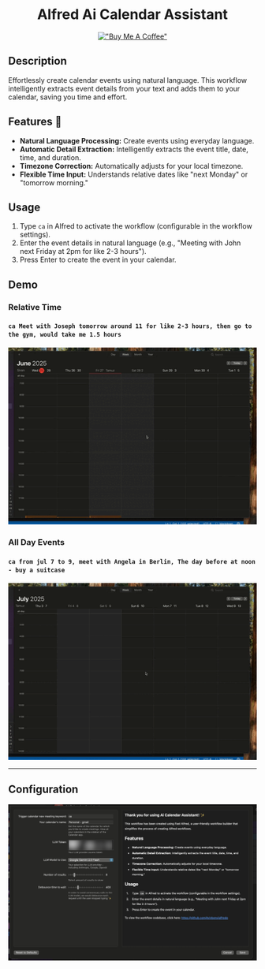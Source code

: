 <div align="center">

# Alfred Ai Calendar Assistant

[!["Buy Me A Coffee"](https://www.buymeacoffee.com/assets/img/custom_images/orange_img.png)](https://www.buymeacoffee.com/kcao7snkgx)

</div>

## Description

Effortlessly create calendar events using natural language. This workflow intelligently extracts event details from your text and adds them to your calendar, saving you time and effort.

## Features 🥷

- **Natural Language Processing:** Create events using everyday language.
- **Automatic Detail Extraction:** Intelligently extracts the event title, date, time, and duration.
- **Timezone Correction:** Automatically adjusts for your local timezone.
- **Flexible Time Input:** Understands relative dates like "next Monday" or "tomorrow morning."

## Usage

1. Type `ca` in Alfred to activate the workflow (configurable in the workflow settings).
1. Enter the event details in natural language (e.g., "Meeting with John next Friday at 2pm for like 2-3 hours").
1. Press Enter to create the event in your calendar.

## Demo

### Relative Time

#### `ca Meet with Joseph tomorrow around 11 for like 2-3 hours, then go to the gym, would take me 1.5 hours`

![Relative Time](https://raw.githubusercontent.com/Avivbens/alfredo/HEAD/demo/ai-calendar-assistant/relative-time-events.gif)

### All Day Events

#### `ca from jul 7 to 9, meet with Angela in Berlin, The day before at noon - buy a suitcase`

![All Day](https://raw.githubusercontent.com/Avivbens/alfredo/HEAD/demo/ai-calendar-assistant/all-day-events.gif)

---

## Configuration

![Configuration](https://raw.githubusercontent.com/avivbens/alfredo/HEAD/demo/ai-calendar-assistant/settings.png)
